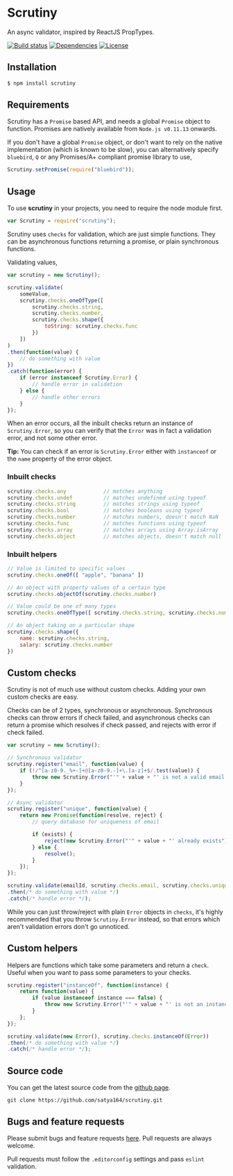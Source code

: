 # Scrutiny

An async validator, inspired by ReactJS PropTypes.

[![Build status](https://travis-ci.org/satya164/scrutiny.svg?branch=master)](https://travis-ci.org/satya164/scrutiny)
[![Dependencies](https://david-dm.org/satya164/scrutiny.svg)](https://david-dm.org/satya164/scrutiny)
[![License](https://img.shields.io/npm/l/scrutiny.svg)](http://opensource.org/licenses/mit-license.php)

## Installation
```sh
$ npm install scrutiny
```

## Requirements
Scrutiny has a `Promise` based API, and needs a global `Promise` object to function. Promises are natively available from `Node.js v0.11.13` onwards.

If you don't have a global `Promise` object, or don't want to rely on the native implementation (which is known to be slow), you can alternatively specify `bluebird`, `Q` or any Promises/A+ compliant promise library to use,

```javascript
Scrutiny.setPromise(require("bluebird"));
```

## Usage
To use **scrutiny** in your projects, you need to require the node module first.

```javascript
var Scrutiny = require("scrutiny");
```

Scrutiny uses `checks` for validation, which are just simple functions. They can be asynchronous functions returning a promise, or plain synchronous functions.

Validating values,
```javascript
var scrutiny = new Scrutiny();

scrutiny.validate(
    someValue,
    scrutiny.checks.oneOfType([
        scrutiny.checks.string,
        scrutiny.checks.number,
        scrutiny.checks.shape({
            toString: scrutiny.checks.func
        })
    ])
)
.then(function(value) {
    // do something with value
})
.catch(function(error) {
    if (error instanceof Scrutiny.Error) {
        // handle error in validation
    } else {
        // handle other errors
    }
});
```

When an error occurs, all the inbuilt checks return an instance of `Scrutiny.Error`, so you can verify that the `Error` was in fact a validation error, and not some other error.

**Tip:** You can check if an error is `Scrutiny.Error` either with `instanceof` or the `name` property of the error object.

### Inbuilt checks
```javascript
scrutiny.checks.any            // matches anything
scrutiny.checks.undef          // matches undefined using typeof
scrutiny.checks.string         // matches strings using typeof
scrutiny.checks.bool           // matches booleans using typeof
scrutiny.checks.number         // matches numbers, doesn't match NaN
scrutiny.checks.func           // matches functions using typeof
scrutiny.checks.array          // matches arrays using Array.isArray
scrutiny.checks.object         // matches objects, doesn't match null
```

### Inbuilt helpers
```javascript
// Value is limited to specific values
scrutiny.checks.oneOf([ "apple", "banana" ])

// An object with property values of a certain type
scrutiny.checks.objectOf(scrutiny.checks.number)

// Value could be one of many types
scrutiny.checks.oneOfType([ scrutiny.checks.string, scrutiny.checks.number ])

// An object taking on a particular shape
scrutiny.checks.shape({
    name: scrutiny.checks.string,
    salary: scrutiny.checks.number
})
```

## Custom checks
Scrutiny is not of much use without custom checks. Adding your own custom checks are easy.

Checks can be of 2 types, synchronous or asynchronous. Synchronous checks can throw errors if check failed, and asynchronous checks can return a promise which resolves if check passed, and rejects with error if check failed.

```javascript
var scrutiny = new Scrutiny();

// Synchronous validator
scrutiny.register("email", function(value) {
    if (!/^[a-z0-9._%+-]+@[a-z0-9.-]+\.[a-z]+$/.test(value)) {
        throw new Scrutiny.Error("'" + value + "' is not a valid email address");
    }
});

// Async validator
scrutiny.register("unique", function(value) {
    return new Promise(function(resolve, reject) {
        // query database for uniqueness of email

        if (exists) {
            reject(new Scrutiny.Error("'" + value + "' already exists"));
        } else {
            resolve();
        }
    });
});

scrutiny.validate(emailId, scrutiny.checks.email, scrutiny.checks.unique)
.then(/* do something with value */)
.catch(/* handle error */);
```

While you can just throw/reject with plain `Error` objects in `checks`, it's highly recommended that you throw `Scrutiny.Error` instead, so that errors which aren't validation errors don't go unnoticed.

## Custom helpers
Helpers are functions which take some parameters and return a `check`. Useful when you want to pass some parameters to your checks.

```javascript
scrutiny.register("instanceOf", function(instance) {
    return function(value) {
        if (value instanceof instance === false) {
            throw new Scrutiny.Error("'" + value + "' is not an instance of " + instance);
        }
    };
});

scrutiny.validate(new Error(), scrutiny.checks.instanceOf(Error))
.then(/* do something with value */)
.catch(/* handle error */);
```

## Source code

You can get the latest source code from the [github page](http://github.com/satya164/scrutiny).

`git clone https://github.com/satya164/scrutiny.git`

## Bugs and feature requests

Please submit bugs and feature requests [here](http://github.com/satya164/scrutiny/issues). Pull requests are always welcome.

Pull requests must follow the `.editorconfig` settings and pass `eslint` validation.
